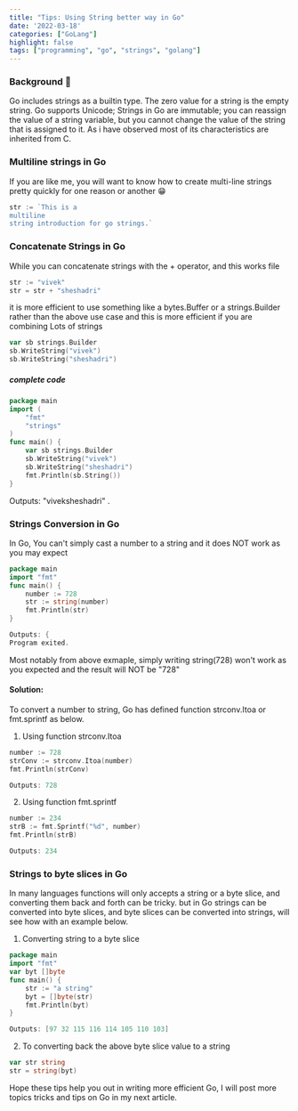 ```yaml
---
title: "Tips: Using String better way in Go"
date: '2022-03-18'
categories: ["GoLang"]
highlight: false
tags: ["programming", "go", "strings", "golang"]
---
```


### Background 🧐
Go includes strings as a builtin type. The zero value for a string is the empty string.
Go supports Unicode; Strings in Go are immutable; you can reassign the value of a string variable, but you cannot change the value of the string that is assigned to it.
As i have observed most of its characteristics are inherited from C.

### Multiline strings in Go

If you are like me, you will want to know how to create multi-line strings pretty quickly for one reason or another 😁

```go
str := `This is a
multiline
string introduction for go strings.`
```

### Concatenate Strings in Go

While you can concatenate strings with the + operator, and this works file

```go
str := "vivek"
str = str + "sheshadri"
```

it is more efficient to use something like a bytes.Buffer or a strings.Builder rather than the above use case and this is more efficient if you are combining Lots of strings

```go
var sb strings.Builder
sb.WriteString("vivek")
sb.WriteString("sheshadri")
```
##### complete code
```go
package main
import (
	"fmt"
	"strings"
)
func main() {
	var sb strings.Builder
	sb.WriteString("vivek")
	sb.WriteString("sheshadri")
	fmt.Println(sb.String())
}
```
Outputs: "viveksheshadri" .

### Strings Conversion in Go

In Go, You can't simply cast a number to a string and it does NOT work as you may expect

```go
package main
import "fmt"
func main() {
	number := 728
	str := string(number)
	fmt.Println(str)
}
```
```go
Outputs: {
Program exited.
```
Most notably from above exmaple, simply writing string(728) won't work as you expected and the result will NOT be "728"

#### Solution:
To convert a number to string, Go has defined function strconv.Itoa or fmt.sprintf as below.
1. Using function strconv.Itoa
```go
number := 728
strConv := strconv.Itoa(number)
fmt.Println(strConv)
```
```go
Outputs: 728
```
2. Using function fmt.sprintf
```go
number := 234
strB := fmt.Sprintf("%d", number)
fmt.Println(strB)
```
```go
Outputs: 234
```
### Strings to byte slices in Go

In many languages functions will only accepts a string or a byte slice, and converting them back and forth can be tricky.
but in Go strings can be converted into byte slices, and byte slices can be converted into strings, will see how with an example below.

1. Converting string to a byte slice
```go
package main
import "fmt"
var byt []byte
func main() {
	str := "a string"
	byt = []byte(str)
	fmt.Println(byt)
}
```
```go
Outputs: [97 32 115 116 114 105 110 103]
```
2. To converting back the above byte slice value to a string

```go
var str string
str = string(byt)
```

Hope these tips help you out in writing more efficient Go, I will post more topics tricks and tips on Go in my next article.